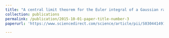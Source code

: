 ```yaml
---
title: "A central limit theorem for the Euler integral of a Gaussian random field"
collection: publications
permalink: /publication/2015-10-01-paper-title-number-3
paperurl: 'https://www.sciencedirect.com/science/article/pii/S0304414916301697'

---
```

